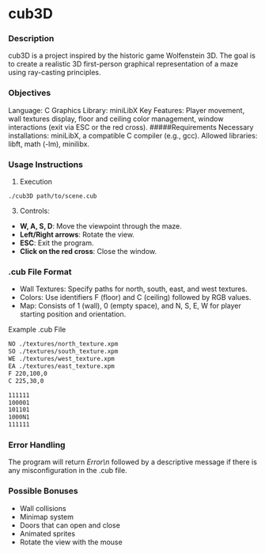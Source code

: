 # cub3D

### Description
cub3D is a project inspired by the historic game Wolfenstein 3D. The goal is to create a realistic 3D first-person graphical representation of a maze using ray-casting principles.

### Objectives
Language: C
Graphics Library: miniLibX
Key Features: Player movement, wall textures display, floor and ceiling color management, window interactions (exit via ESC or the red cross).
#####Requirements
Necessary installations: miniLibX, a compatible C compiler (e.g., gcc).
Allowed libraries: libft, math (-lm), minilibx.

### Usage Instructions

1. Execution
   
`
./cub3D path/to/scene.cub
`

3. Controls:
   

- **W, A, S, D**: Move the viewpoint through the maze.
- **Left/Right arrows**: Rotate the view.
- **ESC**: Exit the program.
- **Click on the red cross**: Close the window.

### .cub File Format
- Wall Textures: Specify paths for north, south, east, and west textures.
- Colors: Use identifiers F (floor) and C (ceiling) followed by RGB values.
- Map: Consists of 1 (wall), 0 (empty space), and N, S, E, W for player starting position and orientation.

Example .cub File

```bash
NO ./textures/north_texture.xpm
SO ./textures/south_texture.xpm
WE ./textures/west_texture.xpm
EA ./textures/east_texture.xpm
F 220,100,0
C 225,30,0

111111
100001
101101
1000N1
111111
```

### Error Handling
The program will return *Error\n* followed by a descriptive message if there is any misconfiguration in the .cub file.

### Possible Bonuses
- Wall collisions
- Minimap system
- Doors that can open and close
- Animated sprites
- Rotate the view with the mouse
